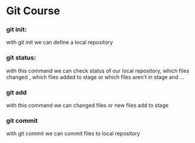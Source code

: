 <h1>Git Course</h1>
<h3>git init:</h3>
<p>with git init we can define a local repository</p>
<h3>git status:</h3>
<p> with this command we can check status of our local repository,
which files changed , which files added to stage or which files aren't in stage
and ... </p>
<h3>git add</h3>
<p>with this command we can changed files or new files add to stage</p>
<h3>git commit</h3>
<p>with git commit we can commit files to local repository</p>
